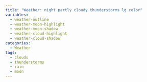 ```yaml
---
title: "Weather: night partly cloudy thunderstorms lg color"
variables:
  - weather-outline
  - weather-moon-highlight
  - weather-moon-shadow
  - weather-cloud-highlight
  - weather-cloud-shadow
categories:
  - Weather
tags:
  - clouds
  - thunderstorms
  - rain
  - moon
---
```


